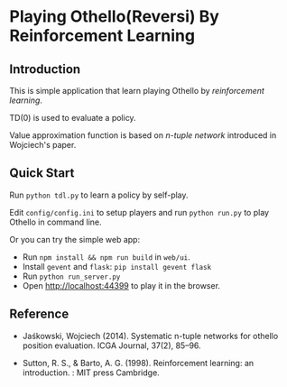 # Playing Othello(Reversi) By Reinforcement Learning #

## Introduction ##
This is simple application that learn playing Othello by
*reinforcement learning*.

TD(0) is used to evaluate a policy.

Value approximation function is based on *n-tuple network* introduced
in Wojciech's paper.

## Quick Start ##

Run `python tdl.py` to learn a policy by self-play.

Edit `config/config.ini` to setup players and run `python run.py` to
play Othello in command line.

Or you can try the simple web app:
  * Run `npm install && npm run build` in `web/ui`.
  * Install `gevent` and `flask`: `pip install gevent flask`
  * Run `python run_server.py`
  * Open [http://localhost:44399](http://localhost:44399) to play it in the browser.

## Reference ##
- Jaśkowski, Wojciech (2014). Systematic n-tuple networks for
  othello position evaluation. ICGA Journal, 37(2), 85–96.

- Sutton, R. S., & Barto, A. G. (1998). Reinforcement learning: an
  introduction. : MIT press Cambridge.
